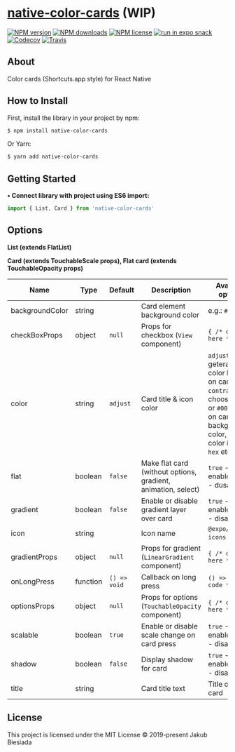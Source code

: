 # [native-color-cards](https://github.com/native-ly/native-color-cards) (WIP)

[![NPM version](https://img.shields.io/npm/v/native-color-cards?style=flat-square)](https://www.npmjs.com/package/native-color-cards)
[![NPM downloads](https://img.shields.io/npm/dm/native-color-cards?style=flat-square)](https://www.npmjs.com/package/native-color-cards)
[![NPM license](https://img.shields.io/npm/l/native-color-cards?style=flat-square)](https://www.npmjs.com/package/native-color-cards)
[![run in expo snack](https://img.shields.io/badge/Run%20in%20Snack-4630EB?style=flat-square&logo=EXPO&labelColor=FFF&logoColor=000)](https://snack.expo.io/@jbiesiada/native-color-cards)
[![Codecov](https://img.shields.io/codecov/c/github/native-ly/native-color-cards?style=flat-square)](https://codecov.io/gh/native-ly/native-color-cards)
[![Travis](https://img.shields.io/travis/com/native-ly/native-color-cards/master?style=flat-square)](https://travis-ci.com/native-ly/native-color-cards)

## About

Color cards (Shortcuts.app style) for React Native

## How to Install

First, install the library in your project by npm:

```sh
$ npm install native-color-cards
```

Or Yarn:

```sh
$ yarn add native-color-cards
```

## Getting Started

**• Connect library with project using ES6 import:**

```js
import { List, Card } from 'native-color-cards'
```

## Options

**List (extends FlatList)**

**Card (extends TouchableScale props), Flat card (extends TouchableOpacity props)**

| Name            | Type     | Default      | Description                                                   | Available options                                                                                                                                       |
| --------------- | -------- | ------------ | ------------------------------------------------------------- | ------------------------------------------------------------------------------------------------------------------------------------------------------- |
| backgroundColor | string   | ` `          | Card element background color                                 | e.g.: `#D23440`                                                                                                                                         |
| checkBoxProps   | object   | `null`       | Props for checkbox (`View` component)                         | `{ /* options here */ }`                                                                                                                                |
| color           | string   | `adjust`     | Card title & icon color                                       | `adjust` - geterates color based on card color, `contrast` - chooses `#fff` or `#000` based on card background color, static color in `rgb`, `hex` etc. |
| flat            | boolean  | `false`      | Make flat card (without options, gradient, animation, select) | `true` - enable, `false` - dusable                                                                                                                      |
| gradient        | boolean  | `false`      | Enable or disable gradient layer over card                    | `true` - enable, `false` - disable                                                                                                                      |
| icon            | string   | ` `          | Icon name                                                     | `@expo/vector-icons` icons                                                                                                                              |
| gradientProps   | object   | `null`       | Props for gradient (`LinearGradient` component)               | `{ /* options here */ }`                                                                                                                                |
| onLongPress     | function | `() => void` | Callback on long press                                        | `() => { /* code */ }`                                                                                                                                  |
| optionsProps    | object   | `null`       | Props for options (`TouchableOpacity` component)              | `{ /* options here */ }`                                                                                                                                |
| scalable        | boolean  | `true`       | Enable or disable scale change on card press                  | `true` - enable, `false` - disable                                                                                                                      |
| shadow          | boolean  | `false`      | Display shadow for card                                       | `true` - enable, `false` - disable                                                                                                                      |
| title           | string   | ` `          | Card title text                                               | Title of your card                                                                                                                                      |

## License

This project is licensed under the MIT License © 2019-present Jakub Biesiada
